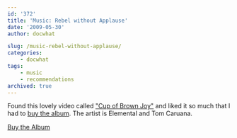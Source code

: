```yaml
---
id: '372'
title: 'Music: Rebel without Applause'
date: '2009-05-30'
author: docwhat

slug: /music-rebel-without-applause/
categories:
    - docwhat
tags:
    - music
    - recommendations
archived: true
---
```


Found this lovely video called
<a title="Video on Vimeo" href="http://www.vimeo.com/794351">"Cup of Brown
Joy"</a> and liked it so much that I had to
<a title="Buy Rebel Without Applause" href="http://www.teasearecords.net/shop.cfm">buy
the album</a>. The artist is Elemental and Tom Caruana.

<object width="400" height="225" data="http://vimeo.com/moogaloop.swf?clip_id=794351&amp;server=vimeo.com&amp;show_title=1&amp;show_byline=1&amp;show_portrait=0&amp;color=&amp;fullscreen=1" type="application/x-shockwave-flash"><param name="allowfullscreen" value="true" /><param name="allowscriptaccess" value="always" /><param name="src" value="http://vimeo.com/moogaloop.swf?clip_id=794351&amp;server=vimeo.com&amp;show_title=1&amp;show_byline=1&amp;show_portrait=0&amp;color=&amp;fullscreen=1" /></object>

<a title="Buy Rebel Without Applause" href="http://www.teasearecords.net/shop.cfm">Buy
the Album</a>
